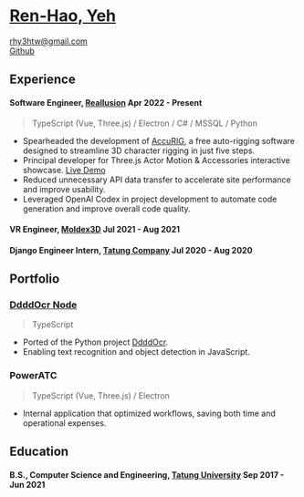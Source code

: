 # [Ren-Hao, Yeh](https://rhy3h.github.io/)

rhy3htw@gmail.com  
[Github](https://github.com/rhy3h)

## Experience

#### Software Engineer, [Reallusion](https://actorcore.reallusion.com) Apr 2022 - Present

> TypeScript (Vue, Three.js) / Electron / C# / MSSQL / Python

 - Spearheaded the development of [AccuRIG](https://actorcore.reallusion.com/auto-rig/accurig), a free auto-rigging software designed to streamline 3D character rigging in just five steps.
 - Principal developer for Three.js Actor Motion & Accessories interactive showcase. [Live Demo](https://actorcore.reallusion.com/3d-motion/pack/skateboard-525936?info=1)
 - Reduced unnecessary API data transfer to accelerate site performance and improve usability.
 - Leveraged OpenAI Codex in project development to automate code generation and improve overall code quality.

#### VR Engineer, [Moldex3D](https://www.moldex3d.com) Jul 2021 - Aug 2021

#### Django Engineer Intern, [Tatung Company](https://www.tatung.com/) Jul 2020 - Aug 2020

## Portfolio

### [DdddOcr Node](https://github.com/rhy3h/ddddocr-node)

> TypeScript

- Ported of the Python project [DdddOcr](https://github.com/sml2h3/ddddocr).
- Enabling text recognition and object detection in JavaScript.

### PowerATC

> TypeScript (Vue, Three.js) / Electron

- Internal application that optimized workflows, saving both time and operational expenses.

## Education

#### B.S., Computer Science and Engineering, [Tatung University](https://www.ttu.edu.tw/) Sep 2017 - Jun 2021
